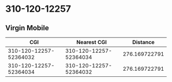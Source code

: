 # 310-120-12257
## Virgin Mobile


| CGI | Nearest CGI | Distance |
|-----|-------------|----------|
| 310-120-12257-52364032 | 310-120-12257-52364034 | 276.169722791 |
| 310-120-12257-52364034 | 310-120-12257-52364032 | 276.169722791 |
